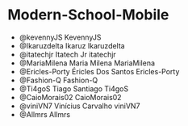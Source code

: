 # Modern-School-Mobile

 -  @kevennyJS KevennyJS
 -	@Ikaruzdelta	Ikaruz Ikaruzdelta
 -	@itatechjr	Itatech Jr itatechjr
 -	@MariaMilena	Maria Milena MariaMilena
 -	@Ericles-Porty	Éricles Dos Santos Ericles-Porty
 -	@Fashion-Q	Fashion-Q
 -	@Ti4goS	Tiago Santiago Ti4goS
 -	@CaioMorais02	CaioMorais02
 -	@viniVN7	Vinícius Carvalho viniVN7
 -	@Allmrs	Allmrs